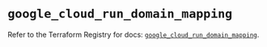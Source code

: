 # `google_cloud_run_domain_mapping`

Refer to the Terraform Registry for docs: [`google_cloud_run_domain_mapping`](https://registry.terraform.io/providers/hashicorp/google/6.34.1/docs/resources/cloud_run_domain_mapping).
